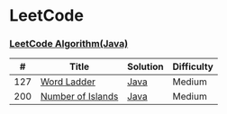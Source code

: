 LeetCode
========

### [LeetCode Algorithm(Java)](./README_JAVA.md)

| # | Title | Solution | Difficulty |
|---| ----- | -------- | ---------- |
|127|[Word Ladder](https://leetcode.com/problems/word-ladder/)| [Java](./java/127.WordLadder/WordLadder.java)|Medium|
|200|[Number of Islands](https://leetcode.com/problems/number-of-islands/)| [Java](./java/200.NumberofIslands/NumberofIslands1.java)|Medium|
